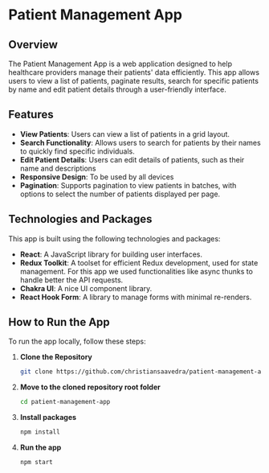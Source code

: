 # Patient Management App

## Overview

The Patient Management App is a web application designed to help healthcare providers manage their patients' data efficiently. This app allows users to view a list of patients, paginate results, search for specific patients by name and edit patient details through a user-friendly interface.

## Features

- **View Patients**: Users can view a list of patients in a grid layout.
- **Search Functionality**: Allows users to search for patients by their names to quickly find specific individuals.
- **Edit Patient Details**: Users can edit details of patients, such as their name and descriptions
- **Responsive Design**: To be used by all devices
- **Pagination**: Supports pagination to view patients in batches, with options to select the number of patients displayed per page.

## Technologies and Packages

This app is built using the following technologies and packages:

- **React**: A JavaScript library for building user interfaces.
- **Redux Toolkit**: A toolset for efficient Redux development, used for state management. For this app we used functionalities like async thunks to handle better the API requests.
- **Chakra UI**: A nice UI component library.
- **React Hook Form**: A library to manage forms with minimal re-renders.

## How to Run the App

To run the app locally, follow these steps:

1. **Clone the Repository**

   ```bash
   git clone https://github.com/christiansaavedra/patient-management-app.git
   ```

2. **Move to the cloned repository root folder**

   ```bash
   cd patient-management-app

   ```

3. **Install packages**

   ```bash
   npm install
   ```

4. **Run the app**

   ```bash
   npm start
   ```
